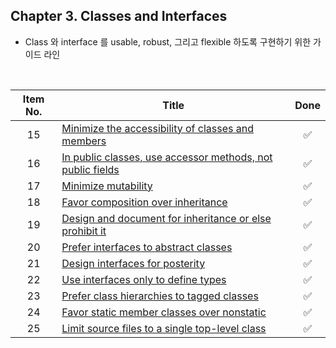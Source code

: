## Chapter 3. Classes and Interfaces

* Class 와 interface 를 usable, robust, 그리고 flexible 하도록 구현하기 위한 가이드 라인
<br/>

| Item No. 	| Title                                                                   	|        Done        	|
|:--------:	|-------------------------------------------------------------------------	|:------------------:	|
|    15    	| [Minimize the accessibility of classes and members](item15.md)          	| :white_check_mark: 	|
|    16    	| [In public classes, use accessor methods, not public fields](item16.md) 	| :white_check_mark: 	|
|    17    	| [Minimize mutability](item17.md)                                        	| :white_check_mark: 	|
|    18    	| [Favor composition over inheritance](item18.md)                          	| :white_check_mark: 	|
|    19    	| [Design and document for inheritance or else prohibit it](item19.md)     	| :white_check_mark: 	|
|    20    	| [Prefer interfaces to abstract classes](item20.md)                       	| :white_check_mark: 	|
|    21    	| [Design interfaces for posterity](item21.md)                            	| :white_check_mark: 	|
|    22    	| [Use interfaces only to define types](item22.md)                        	| :white_check_mark: 	|
|    23    	| [Prefer class hierarchies to tagged classes](item23.md)     	            | :white_check_mark: 	|
|    24    	| [Favor static member classes over nonstatic](item24.md)                  	| :white_check_mark: 	|
|    25    	| [Limit source files to a single top-level class](item25.md)     	        | :white_check_mark: 	|
